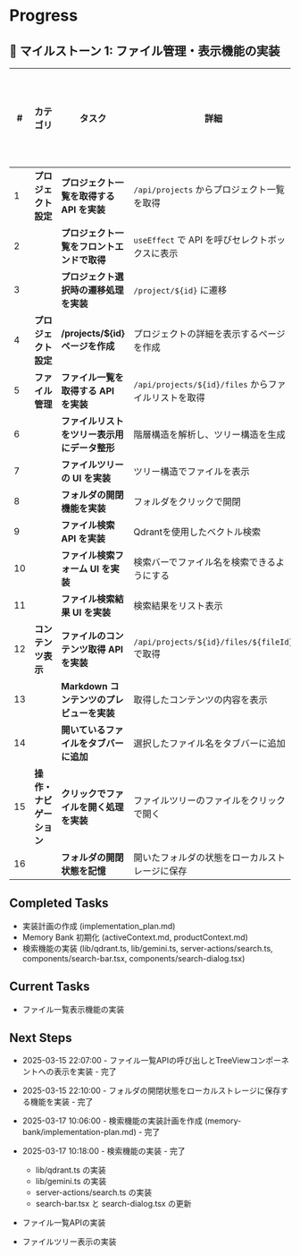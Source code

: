 # Progress

## 📌 マイルストーン 1: ファイル管理・表示機能の実装

| **#** | **カテゴリ**          | **タスク** | **詳細** | **実装対象ファイル** | **仕様書** | **使用したモデル** | **進捗** |
|----|------------------|------------------------------------------|---------------------------|----------------|----------------|----------------|------|
| 1  | **プロジェクト設定** | **プロジェクト一覧を取得する API を実装** | `/api/projects` からプロジェクト一覧を取得 | `app/api/projects/route.ts` | `domain/project.ts` |  | 完了 |
| 2  |                  | **プロジェクト一覧をフロントエンドで取得** | `useEffect` で API を呼びセレクトボックスに表示 | `components/project-selector.tsx` | `domain/project.ts` |  | 完了 |
| 3  |                  | **プロジェクト選択時の遷移処理を実装** | `/project/${id}` に遷移 | `components/project-selector.tsx` |  |  | 完了 |
| 4  | **プロジェクト設定** | **/projects/${id} ページを作成** | プロジェクトの詳細を表示するページを作成 | `app/projects/[id]/page.tsx` |  |  | 完了 |
| 5  | **ファイル管理**  | **ファイル一覧を取得する API を実装** | `/api/projects/${id}/files` からファイルリストを取得 | `app/api/projects/[id]/files/route.ts` | `domain/fileTree.ts` |  | 完了 |
| 6  |                  | **ファイルリストをツリー表示用にデータ整形** | 階層構造を解析し、ツリー構造を生成 | `app/api/projects/[id]/files/route.ts` | `domain/fileTree.ts` |  | 完了 |
| 7  |                  | **ファイルツリーの UI を実装** | ツリー構造でファイルを表示 | `components/tree-view.tsx` |  |  | 完了 |
| 8  |                  | **フォルダの開閉機能を実装** | フォルダをクリックで開閉 | `components/tree-view.tsx` |  |  | 完了 |
| 9  |                  | **ファイル検索 API を実装** | Qdrantを使用したベクトル検索 | `server-actions/search.ts` | `.roo/docs/search.md` |  | 完了 |
| 10 |                  | **ファイル検索フォーム UI を実装** | 検索バーでファイル名を検索できるようにする | `components/search-bar.tsx` | `.roo/docs/search.md` |  | 完了 |
| 11 |                  | **ファイル検索結果 UI を実装** | 検索結果をリスト表示 | `components/search-dialog.tsx` | `.roo/docs/search.md` |  | 完了 |
| 12 | **コンテンツ表示** | **ファイルのコンテンツ取得 API を実装** | `/api/projects/${id}/files/${fileId}` で取得 |  |  |  | 着手 |
| 13 |                  | **Markdown コンテンツのプレビューを実装** | 取得したコンテンツの内容を表示 |  |  |  |  |
| 14 |                  | **開いているファイルをタブバーに追加** | 選択したファイル名をタブバーに追加 |  |  |  |  |
| 15 | **操作・ナビゲーション** | **クリックでファイルを開く処理を実装** | ファイルツリーのファイルをクリックで開く |  |  |  |  |
| 16 |                  | **フォルダの開閉状態を記憶** | 開いたフォルダの状態をローカルストレージに保存 |  |  |  |  |

## Completed Tasks

*   実装計画の作成 (implementation_plan.md)
*   Memory Bank 初期化 (activeContext.md, productContext.md)
*   検索機能の実装 (lib/qdrant.ts, lib/gemini.ts, server-actions/search.ts, components/search-bar.tsx, components/search-dialog.tsx)

## Current Tasks

*   ファイル一覧表示機能の実装

## Next Steps

* 2025-03-15 22:07:00 - ファイル一覧APIの呼び出しとTreeViewコンポーネントへの表示を実装 - 完了
* 2025-03-15 22:10:00 - フォルダの開閉状態をローカルストレージに保存する機能を実装 - 完了
* 2025-03-17 10:06:00 - 検索機能の実装計画を作成 (memory-bank/implementation-plan.md) - 完了
* 2025-03-17 10:18:00 - 検索機能の実装 - 完了
  * lib/qdrant.ts の実装
  * lib/gemini.ts の実装
  * server-actions/search.ts の実装
  * search-bar.tsx と search-dialog.tsx の更新

*   ファイル一覧APIの実装
*   ファイルツリー表示の実装